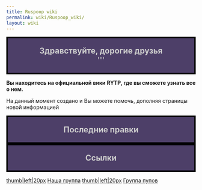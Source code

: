 ```yaml
---
title: Ruspoop wiki
permalink: wiki/Ruspoop_wiki/
layout: wiki
---
```


<mainpage-leftcolumn-start/>

<div style="border:4px solid #000000; background:#4d3f68; text-align:center; font-size:150%; color:#cccccc">

**Здравствуйте, дорогие друзья**  
'''

</div>

**Вы находитесь на официальной вики RYTP, где вы сможете узнать все о
нем.**

На данный момент создано [](Служебная:Allpages "wikilink") и Вы можете
помочь, дополняя страницы новой информацией

<mainpage-endcolumn/>

<mainpage-rightcolumn-start/>

<div style="border:4px solid #000000; background:#4d3f68; text-align:center; font-size:150%; color:#cccccc">

**Последние правки**

</div>

<activityfeed size=5 shortlist=true/>

<div style="border:4px solid #000000; background:#4d3f68; text-align:center; font-size:150%; color:#cccccc">

**Ссылки**

</div>

[thumb\|left\|20px](Файл:Vk_icon-icons.com_66681.png "wikilink") [Наша
группа](https://vk.com/ruspoopwiki)
[thumb\|left\|20px](Файл:Vk_icon-icons.com_66681.png "wikilink") [Группа
пупов](https://vk.com/russianpoop) <mainpage-endcolumn/>
